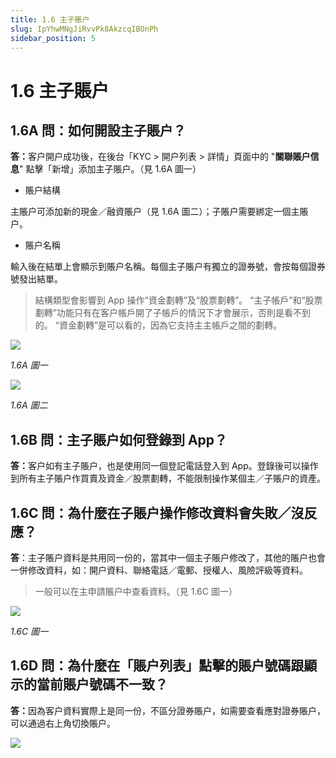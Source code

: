 ```yaml
---
title: 1.6 主子賬户
slug: IpYhwMNgJiRvvPk8AkzcqIBOnPh
sidebar_position: 5
---
```



# 1.6 主子賬户

## 1.6A 問：如何開設主子賬户？

<b>答：</b>客户開户成功後，在後台「KYC &gt; 開户列表 &gt; 詳情」頁面中的 "<b>關聯賬户信息</b>" 點擊「新增」添加主子賬户。（見 1.6A 圖一）

- 賬户結構

主賬户可添加新的現金／融資賬户（見 1.6A 圖二）；子賬户需要綁定一個主賬户。

- 賬户名稱

輸入後在結單上會顯示到賬户名稱。每個主子賬户有獨立的證券號，會按每個證券號發出結單。

> 結構類型會影響到 App 操作“資金劃轉”及“股票劃轉”。
“主子帳戶”和“股票劃轉”功能只有在客户帳戶開了子帳戶的情況下才會展示，否則是看不到的。
“資金劃轉”是可以看的，因為它支持主主帳戶之間的劃轉。

<img src="/assets/Snnnb2J3qoE2jZxwi91ccEI2njf.png" src-width="2506" src-height="888" align="center"/>

<em>1.6A 圖一</em>

<img src="/assets/YSlabSrgOoJ7MSxze7EcueRMnUc.png" src-width="2360" src-height="1348" align="center"/>

<em>1.6A 圖二</em>

## 1.6B 問：主子賬户如何登錄到 App？

<b>答：</b>客户如有主子賬户，也是使用同一個登記電話登入到 App。登錄後可以操作到所有主子賬户作買賣及資金／股票劃轉，不能限制操作某個主／子賬户的資產。

## 1.6C 問：為什麼在子賬户操作修改資料會失敗／沒反應？

<b>答</b>：主子賬户資料是共用同一份的，當其中一個主子賬户修改了，其他的賬户也會一併修改資料，如：開户資料、聯絡電話／電郵、授權人、風險評級等資料。

> 一般可以在主申請賬户中查看資料。（見 1.6C 圖一）

<img src="/assets/Lt5gbqrIUoSUcaxpftYciY5AnSb.png" src-width="2508" src-height="1326" align="center"/>

<em>1.6C 圖一</em>

## 1.6D 問：為什麼在「賬户列表」點擊的賬户號碼跟顯示的當前賬户號碼不一致？

<b>答：</b>因為客户資料實際上是同一份，不區分證券賬户，如需要查看應對證券賬户，可以通過右上角切換賬户。

<img src="/assets/Z6vObj51GovxJKxRDzYcBXPRnVg.png" src-width="2682" src-height="1004" align="center"/>

